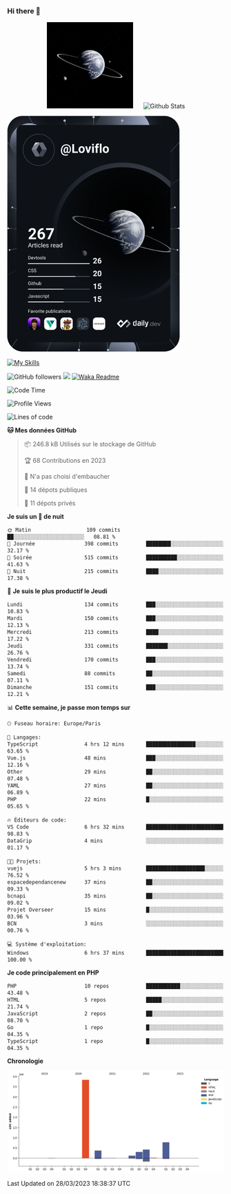 ### Hi there 👋

<p align="center">
  <img src="https://github.com/Loviflo/Loviflo/blob/main/img/portrait.jpg" alt="Loviflo" height="200" style="margin-right: 20px"/>
  <img src="https://github-readme-stats.vercel.app/api?username=Loviflo&show_icons=true&theme=graywhite" alt="Github Stats" />
</p>

<a href="https://app.daily.dev/loviflo"><img src="https://github.com/loviflo/loviflo/blob/main/devcard.svg" width="400" alt="Loviflo's Dev Card"/></a>


[![My Skills](https://skillicons.dev/icons?i=php,laravel,symfony,mysql,js,ts,html,css,sass,angular,docker,webpack,vscode,figma,git,github,gitlab)](https://skillicons.dev)


![GitHub followers](https://img.shields.io/github/followers/Loviflo?label=Follow&style=social)
![](https://visitor-badge.glitch.me/badge?page_id=Loviflo.Loviflo)
[![Waka Readme](https://github.com/Loviflo/Loviflo/actions/workflows/update-stats.yml/badge.svg)](https://github.com/Loviflo/Loviflo/actions/workflows/update-stats.yml)

<!--START_SECTION:waka-->
![Code Time](http://img.shields.io/badge/Code%20Time-1%2C066%20hrs%203%20mins-blue)

![Profile Views](http://img.shields.io/badge/Vues%20du%20profil-0-blue)

![Lines of code](https://img.shields.io/badge/Depuis%20Hello%20World%2C%20j%27ai%20%C3%A9crit-5.8%20million%20Lignes%20de%20code-blue)

**🐱 Mes données GitHub** 

> 📦 246.8 kB Utilisés sur le stockage de GitHub 
 > 
> 🏆 68 Contributions en 2023
 > 
> 🚫 N'a pas choisi d'embaucher
 > 
> 📜 14 dépots publiques 
 > 
> 🔑 11 dépots privés 
 > 
**Je suis un 🦉 de nuit** 

```text
🌞 Matin                  109 commits         ██░░░░░░░░░░░░░░░░░░░░░░░   08.81 % 
🌆 Journée                398 commits         ████████░░░░░░░░░░░░░░░░░   32.17 % 
🌃 Soirée                 515 commits         ██████████░░░░░░░░░░░░░░░   41.63 % 
🌙 Nuit                   215 commits         ████░░░░░░░░░░░░░░░░░░░░░   17.38 % 
```
📅 **Je suis le plus productif le Jeudi** 

```text
Lundi                    134 commits         ███░░░░░░░░░░░░░░░░░░░░░░   10.83 % 
Mardi                    150 commits         ███░░░░░░░░░░░░░░░░░░░░░░   12.13 % 
Mercredi                 213 commits         ████░░░░░░░░░░░░░░░░░░░░░   17.22 % 
Jeudi                    331 commits         ███████░░░░░░░░░░░░░░░░░░   26.76 % 
Vendredi                 170 commits         ███░░░░░░░░░░░░░░░░░░░░░░   13.74 % 
Samedi                   88 commits          ██░░░░░░░░░░░░░░░░░░░░░░░   07.11 % 
Dimanche                 151 commits         ███░░░░░░░░░░░░░░░░░░░░░░   12.21 % 
```


📊 **Cette semaine, je passe mon temps sur** 

```text
🕑︎ Fuseau horaire: Europe/Paris

💬 Langages: 
TypeScript               4 hrs 12 mins       ████████████████░░░░░░░░░   63.65 % 
Vue.js                   48 mins             ███░░░░░░░░░░░░░░░░░░░░░░   12.16 % 
Other                    29 mins             ██░░░░░░░░░░░░░░░░░░░░░░░   07.48 % 
YAML                     27 mins             ██░░░░░░░░░░░░░░░░░░░░░░░   06.89 % 
PHP                      22 mins             █░░░░░░░░░░░░░░░░░░░░░░░░   05.65 % 

🔥 Éditeurs de code: 
VS Code                  6 hrs 32 mins       █████████████████████████   98.83 % 
DataGrip                 4 mins              ░░░░░░░░░░░░░░░░░░░░░░░░░   01.17 % 

🐱‍💻 Projets: 
vuejs                    5 hrs 3 mins        ███████████████████░░░░░░   76.52 % 
espacedependancenew      37 mins             ██░░░░░░░░░░░░░░░░░░░░░░░   09.33 % 
bcnapi                   35 mins             ██░░░░░░░░░░░░░░░░░░░░░░░   09.02 % 
Projet Overseer          15 mins             █░░░░░░░░░░░░░░░░░░░░░░░░   03.96 % 
BCN                      3 mins              ░░░░░░░░░░░░░░░░░░░░░░░░░   00.76 % 

💻 Système d'exploitation: 
Windows                  6 hrs 37 mins       █████████████████████████   100.00 % 
```

**Je code principalement en PHP** 

```text
PHP                      10 repos            ███████████░░░░░░░░░░░░░░   43.48 % 
HTML                     5 repos             █████░░░░░░░░░░░░░░░░░░░░   21.74 % 
JavaScript               2 repos             ██░░░░░░░░░░░░░░░░░░░░░░░   08.70 % 
Go                       1 repo              █░░░░░░░░░░░░░░░░░░░░░░░░   04.35 % 
TypeScript               1 repo              █░░░░░░░░░░░░░░░░░░░░░░░░   04.35 % 
```



**Chronologie**

![Lines of Code chart](https://raw.githubusercontent.com/Loviflo/Loviflo/main/assets/bar_graph.png)


 Last Updated on 28/03/2023 18:38:37 UTC
<!--END_SECTION:waka-->
